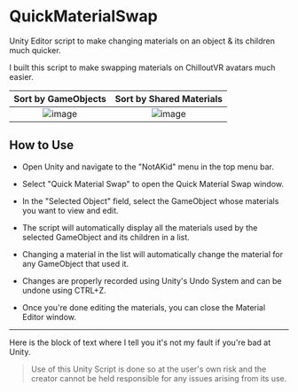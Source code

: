 # QuickMaterialSwap
Unity Editor script to make changing materials on an object &amp; its children much quicker.

I built this script to make swapping materials on ChilloutVR avatars much easier.

Sort by GameObjects             |  Sort by Shared Materials
:-------------------------:|:-------------------------:
![image](https://user-images.githubusercontent.com/37721153/212060755-94aa7de4-0a32-4f46-a17e-4a4d390301d6.png)  |  ![image](https://user-images.githubusercontent.com/37721153/212060765-7dafc3b7-1427-4fa1-8343-cfae1224fd70.png)


## How to Use
* Open Unity and navigate to the "NotAKid" menu in the top menu bar.
* Select "Quick Material Swap" to open the Quick Material Swap window.

* In the "Selected Object" field, select the GameObject whose materials you want to view and edit.
* The script will automatically display all the materials used by the selected GameObject and its children in a list.
* Changing a material in the list will automatically change the material for any GameObject that used it.
* Changes are properly recorded using Unity's Undo System and can be undone using CTRL+Z.

* Once you're done editing the materials, you can close the Material Editor window.

---

Here is the block of text where I tell you it's not my fault if you're bad at Unity.

> Use of this Unity Script is done so at the user's own risk and the creator cannot be held responsible for any issues arising from its use.
